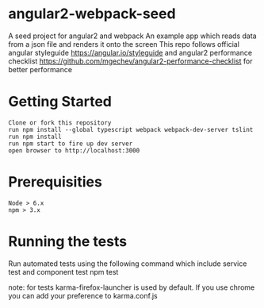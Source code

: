 # angular2-webpack-seed
A seed project for angular2 and webpack
An example app which reads data from a json file and renders it onto the screen
This repo follows official angular styleguide https://angular.io/styleguide
and angular2 performance checklist https://github.com/mgechev/angular2-performance-checklist for better performance  

# Getting Started

    Clone or fork this repository
    run npm install --global typescript webpack webpack-dev-server tslint
    run npm install
    run npm start to fire up dev server
    open browser to http://localhost:3000

# Prerequisities

    Node > 6.x
    npm > 3.x

# Running the tests

Run automated tests using the following command which include service test and component test
    npm test  

note: for tests karma-firefox-launcher is used by default. If you use chrome you can add your preference to karma.conf.js
